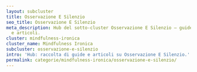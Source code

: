 ```yaml
---
layout: subcluster
title: Osservazione E Silenzio
seo_title: Osservazione E Silenzio
meta_description: Hub del sotto-cluster Osservazione E Silenzio — guide essenziali
  e articoli.
cluster: mindfulness-ironica
cluster_name: Mindfulness Ironica
subcluster: osservazione-e-silenzio
intro: 'Hub: raccolta di guide e articoli su Osservazione E Silenzio.'
permalink: categorie/mindfulness-ironica/osservazione-e-silenzio/
---
```


